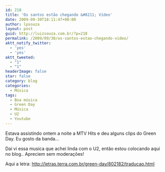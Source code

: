 ```yaml
---
id: 218
title: 'Os santos estão chegando &#8211; Vídeo'
date: 2009-09-30T18:11:47+00:00
author: lpsouza
layout: post
guid: http://luizsouza.com.br/?p=218
permalink: /2009/09/30/os-santos-estao-chegando-video/
aktt_notify_twitter:
  - 'yes'
  - 'yes'
aktt_tweeted:
  - "1"
  - "1"
headerImage: false
star: false
category: blog
categories:
  - Música
tags:
  - Boa música
  - Green Day
  - Música
  - U2
  - Youtube
---
```

Estava assistindo ontem a noite a MTV Hits e deu alguns clips do Green Day. Eu gosto da banda&#8230;

Daí vi essa musica que achei linda com o U2, então estou colocando aqui no blog.. Apreciem sem moderações!

Aqui a letra: <a href="http://letras.terra.com.br/green-day/802182/traducao.html" target="_blank">http://letras.terra.com.br/green-day/802182/traducao.html</a>